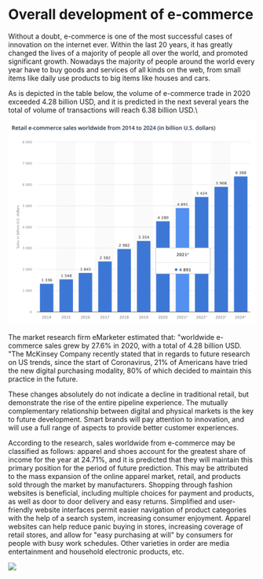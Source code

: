 # Overall development of e-commerce

Without a doubt, e-commerce is one of the most successful cases of innovation on the internet ever. Within the last 20 years, it has greatly changed the lives of a majority of people all over the world, and promoted significant growth. Nowadays the majority of people around the world every year have to buy goods and services of all kinds on the web, from small items like daily use products to big items like houses and cars.

As is depicted in the table below, the volume of e-commerce trade in 2020 exceeded 4.28 billion USD, and it is predicted in the next several years the total of volume of transactions will reach 6.38 billion USD.\


![](<../.gitbook/assets/image (3) (1).png>)

The market research firm eMarketer estimated that: "worldwide e-commerce sales grew by 27.6% in 2020, with a total of 4.28 billion USD. "The McKinsey Company recently stated that in regards to future research on US trends, since the start of Coronavirus, 21% of Americans have tried the new digital purchasing modality, 80% of which decided to maintain this practice in the future.

These changes absolutely do not indicate a decline in traditional retail, but demonstrate the rise of the entire pipeline experience. The mutually complementary relationship between digital and physical markets is the key to future development. Smart brands will pay attention to innovation, and will use a full range of aspects to provide better customer experiences.

According to the research, sales worldwide from e-commerce may be classified as follows: apparel and shoes account for the greatest share of income for the year at 24.71%, and it is predicted that they will maintain this primary position for the period of future prediction. This may be attributed to the mass expansion of the online apparel market, retail, and products sold through the market by manufacturers. Shopping through fashion websites is beneficial, including multiple choices for payment and products, as well as door to door delivery and easy returns. Simplified and user-friendly website interfaces permit easier navigation of product categories with the help of a search system, increasing consumer enjoyment. Apparel websites can help reduce panic buying in stores, increasing coverage of retail stores, and allow for "easy purchasing at will" by consumers for people with busy work schedules. Other varieties in order are media entertainment and household electronic products, etc.

![](broken-reference)
